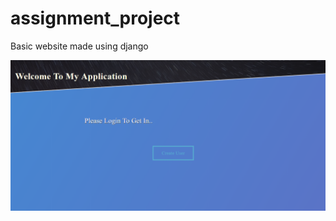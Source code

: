 # assignment_project
Basic website made using django

![Home Page](assignment_project/img/home.PNG)
